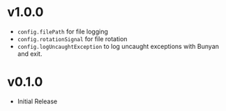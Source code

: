 # v1.0.0

 * `config.filePath` for file logging
 * `config.rotationSignal` for file rotation
 * `config.logUncaughtException` to log uncaught exceptions with Bunyan
   and exit.

# v0.1.0

 * Initial Release
